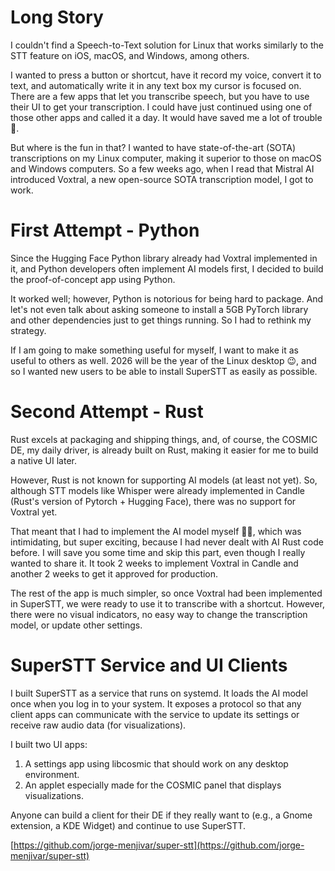 # Long Story

I couldn't find a Speech-to-Text solution for Linux that works similarly to the STT feature on iOS, macOS, and Windows, among others.

I wanted to press a button or shortcut, have it record my voice, convert it to text, and automatically write it in any text box my cursor is focused on. There are a few apps that let you transcribe speech, but you have to use their UI to get your transcription. I could have just continued using one of those other apps and called it a day. It would have saved me a lot of trouble 🤣.

But where is the fun in that? I wanted to have state-of-the-art (SOTA) transcriptions on my Linux computer, making it superior to those on macOS and Windows computers. So a few weeks ago, when I read that Mistral AI introduced Voxtral, a new open-source SOTA transcription model, I got to work.

# First Attempt - Python

Since the Hugging Face Python library already had Voxtral implemented in it, and Python developers often implement AI models first, I decided to build the proof-of-concept app using Python.

It worked well; however, Python is notorious for being hard to package. And let's not even talk about asking someone to install a 5GB PyTorch library and other dependencies just to get things running. So I had to rethink my strategy.

If I am going to make something useful for myself, I want to make it as useful to others as well. 2026 will be the year of the Linux desktop 😉, and so I wanted new users to be able to install SuperSTT as easily as possible.

# Second Attempt - Rust

Rust excels at packaging and shipping things, and, of course, the COSMIC DE, my daily driver, is already built on Rust, making it easier for me to build a native UI later.

However, Rust is not known for supporting AI models (at least not yet). So, although STT models like Whisper were already implemented in Candle (Rust's version of Pytorch + Hugging Face), there was no support for Voxtral yet.

That meant that I had to implement the AI model myself 😵‍💫, which was intimidating, but super exciting, because I had never dealt with AI Rust code before. I will save you some time and skip this part, even though I really wanted to share it. It took 2 weeks to implement Voxtral in Candle and another 2 weeks to get it approved for production.

The rest of the app is much simpler, so once Voxtral had been implemented in SuperSTT, we were ready to use it to transcribe with a shortcut. However, there were no visual indicators, no easy way to change the transcription model, or update other settings.

# SuperSTT Service and UI Clients

I built SuperSTT as a service that runs on systemd. It loads the AI model once when you log in to your system. It exposes a protocol so that any client apps can communicate with the service to update its settings or receive raw audio data (for visualizations).

I built two UI apps:

1. A settings app using libcosmic that should work on any desktop environment.
2. An applet especially made for the COSMIC panel that displays visualizations.

Anyone can build a client for their DE if they really want to (e.g., a Gnome extension, a KDE Widget) and continue to use SuperSTT.

[https://github.com/jorge-menjivar/super-stt](https://github.com/jorge-menjivar/super-stt)
